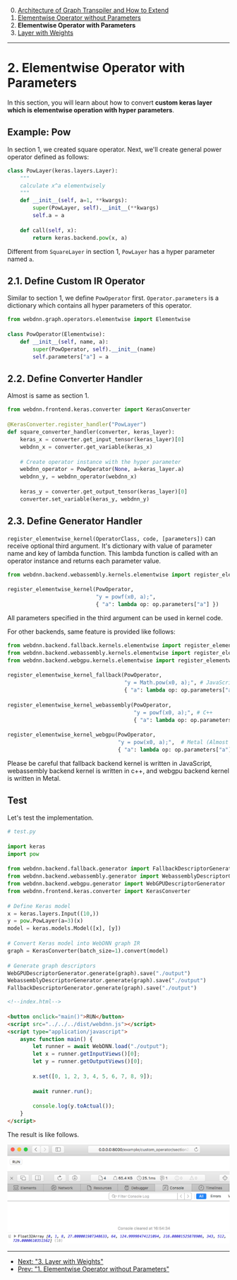 0. [Architecture of Graph Transpiler and How to Extend](../section0)
1. [Elementwise Operator without Parameters](../section1)
2. **Elementwise Operator with Parameters**
3. [Layer with Weights](../section3)

---

# 2. Elementwise Operator with Parameters

In this section, you will learn about how to convert **custom keras layer which is elementwise operation with hyper parameters**.
 

## Example: Pow

In section 1, we created square operator. Next, we'll create general power operator defined as follows:

```python
class PowLayer(keras.layers.Layer):
    """
    calculate x^a elementwisely
    """
    def __init__(self, a=1, **kwargs):
        super(PowLayer, self).__init__(**kwargs)
        self.a = a

    def call(self, x):
        return keras.backend.pow(x, a)
```

Different from `SquareLayer` in section 1, `PowLayer` has a hyper parameter named `a`.



## 2.1. Define Custom IR Operator

Similar to section 1, we define `PowOperator` first. `Operator.parameters` is a dictionary which contains all hyper parameters of this operator.

```python
from webdnn.graph.operators.elementwise import Elementwise
    
class PowOperator(Elementwise):
    def __init__(self, name, a):
        super(PowOperator, self).__init__(name)
        self.parameters["a"] = a
```


## 2.2. Define Converter Handler

Almost is same as section 1.

```python
from webdnn.frontend.keras.converter import KerasConverter
    
@KerasConverter.register_handler("PowLayer")
def square_converter_handler(converter, keras_layer):
    keras_x = converter.get_input_tensor(keras_layer)[0]
    webdnn_x = converter.get_variable(keras_x)
    
    # Create operator instance with the hyper parameter
    webdnn_operator = PowOperator(None, a=keras_layer.a)
    webdnn_y, = webdnn_operator(webdnn_x)
    
    keras_y = converter.get_output_tensor(keras_layer)[0]
    converter.set_variable(keras_y, webdnn_y)
```

## 2.3. Define Generator Handler

`register_elementwise_kernel(OperatorClass, code, [parameters])` can receive optional third argument. It's dictionary with value of parameter name and key of lambda function. This lambda function is called with an operator instance and returns each parameter value.

```python
from webdnn.backend.webassembly.kernels.elementwise import register_elementwise_kernel
    
register_elementwise_kernel(PowOperator, 
                            "y = powf(x0, a);",
                            { "a": lambda op: op.parameters["a"] })
```

All parameters specified in the third argument can be used in kernel code.

For other backends, same feature is provided like follows:

```python
from webdnn.backend.fallback.kernels.elementwise import register_elementwise_kernel as register_elementwise_kernel_fallback
from webdnn.backend.webassembly.kernels.elementwise import register_elementwise_kernel as register_elementwise_kernel_webassembly
from webdnn.backend.webgpu.kernels.elementwise import register_elementwise_kernel as register_elementwise_kernel_webgpu

register_elementwise_kernel_fallback(PowOperator, 
                                     "y = Math.pow(x0, a);", # JavaScript
                                     { "a": lambda op: op.parameters["a"] })

register_elementwise_kernel_webassembly(PowOperator, 
                                        "y = powf(x0, a);", # C++
                                        { "a": lambda op: op.parameters["a"] })

register_elementwise_kernel_webgpu(PowOperator, 
                                   "y = pow(x0, a);",  # Metal (Almost same as C++)
                                   { "a": lambda op: op.parameters["a"] })
```

Please be careful that fallback backend kernel is written in JavaScript, webassembly backend kernel is written in c++, and webgpu backend
 kernel is written in Metal.

## Test

Let's test the implementation.

```python
# test.py

import keras
import pow

from webdnn.backend.fallback.generator import FallbackDescriptorGenerator
from webdnn.backend.webassembly.generator import WebassemblyDescriptorGenerator
from webdnn.backend.webgpu.generator import WebGPUDescriptorGenerator
from webdnn.frontend.keras.converter import KerasConverter

# Define Keras model
x = keras.layers.Input((10,))
y = pow.PowLayer(a=3)(x)
model = keras.models.Model([x], [y])

# Convert Keras model into WebDNN graph IR
graph = KerasConverter(batch_size=1).convert(model)

# Generate graph descriptors
WebGPUDescriptorGenerator.generate(graph).save("./output")
WebassemblyDescriptorGenerator.generate(graph).save("./output")
FallbackDescriptorGenerator.generate(graph).save("./output")
```

```html
<!--index.html-->

<button onclick="main()">RUN</button>
<script src="../../../dist/webdnn.js"></script>
<script type="application/javascript">
    async function main() {
        let runner = await WebDNN.load("./output");
        let x = runner.getInputViews()[0];
        let y = runner.getOutputViews()[0];
    
        x.set([0, 1, 2, 3, 4, 5, 6, 7, 8, 9]);
    
        await runner.run();
    
        console.log(y.toActual());
    }
</script>
```

The result is like follows.

<img src="../figures/section2_result.png" >

---

- [Next: "3. Layer with Weights"](../section3)
- [Prev: "1. Elementwise Operator without Parameters"](../section1)
